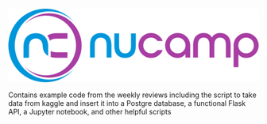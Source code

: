 <p align="center">
  <img src="https://github.com/maxmarzolf/nucamp/blob/main/static/nucamp-logo.png" alt="nucamp logo" title="nucamp class"/>
</p>
Contains example code from the weekly reviews including the script to take data from kaggle and insert it into a Postgre database, a functional Flask API, a Jupyter notebook, and other helpful scripts
